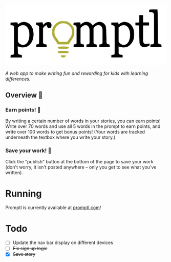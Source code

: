 ![Header image](./static/assets/logo.png)

*A web app to make writing fun and rewarding for kids with learning differences.*

## Overview 📖
### Earn points! 🎉
By writing a certain number of words in your stories, you can earn points! Write over 70 words and use all 5 words in the prompt to earn points, and write over 100 words to get bonus points! (Your words are tracked underneath the textbox where you write your story.)

### Save your work! 🛟
Click the "publish" button at the bottom of the page to save your work (don't worry, it isn't posted anywhere – only you get to see what you've written).

# Running
Promptl is currently available at [promptl.com](https://promptl.com)!

# Todo
- [ ] Update the nav bar display on different devices
- [ ] ~~Fix sign up logic~~
- [x] ~~Save story~~